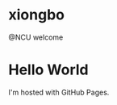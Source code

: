 # xiongbo
@NCU
welcome

<html>
<html>
<body>
<h1>Hello World</h1>
<p>I'm hosted with GitHub Pages.</p>
</body>
</html>
